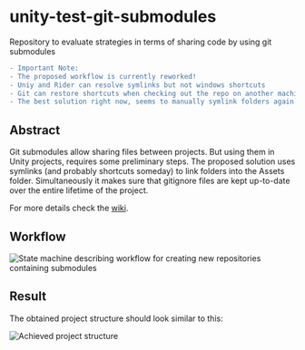 # unity-test-git-submodules
Repository to evaluate strategies in terms of sharing code by using git submodules

```diff
- Important Note:
- The proposed workflow is currently reworked!
- Uniy and Rider can resolve symlinks but not windows shortcuts
- Git can restore shortcuts when checking out the repo on another machine, but not symlinks
- The best solution right now, seems to manually symlink folders again on each machine checking a repository including submodules
```

## Abstract
Git submodules allow sharing files between projects. But using them in Unity projects, requires some preliminary steps. The proposed solution uses symlinks (and probably shortcuts someday) to link folders into the Assets folder. Simultaneously it makes sure that gitignore files are kept up-to-date over the entire lifetime of the project.

For more details check the [wiki](https://github.com/lars-wobus/unity-test-git-submodules/wiki).

## Workflow

![State machine describing workflow for creating new repositories containing submodules](https://github.com/lars-wobus/unity-test-git-submodules/blob/master/res/umlet/workflow-1.png)


## Result
The obtained project structure should look similar to this:

![Achieved project structure](https://github.com/lars-wobus/unity-test-git-submodules/blob/master/res/umlet/final-directory-structure.png)
